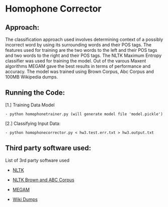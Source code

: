 # **Homophone Corrector**

## **Approach:**

The classification approach used involves determining context of a possibly incorrect word by using its surrounding words and their POS tags.
The features used for training are the two words to the left and their POS tags and two words to the right and their POS tags.
The NLTK Maximum Entropy classifier was used for training the model. Out of the varous Maxent algorithms MEGAM gave the best results in terms of performance and accuracy.
The model was trained using Brown Corpus, Abc Corpus and 100MB Wikipedia dumps.

## **Running the Code:**

[1.] Training Data Model

    - python homophonetrainer.py (will generate model file 'model.pickle')

[2.] Classifying Input Data:

    - python homophonecorrector.py < hw3.test.err.txt > hw3.output.txt

## **Third party software used:**

List of 3rd party software used

- [NLTK](http://www.nltk.org/)

- [NLTK Brown and ABC Corpus](http://www.nltk.org/data.html)

- [MEGAM](http://www.umiacs.umd.edu/~hal/megam/)

- [Wiki Dumps](http://en.wikipedia.org/wiki/Wikipedia%3aDatabase_download)